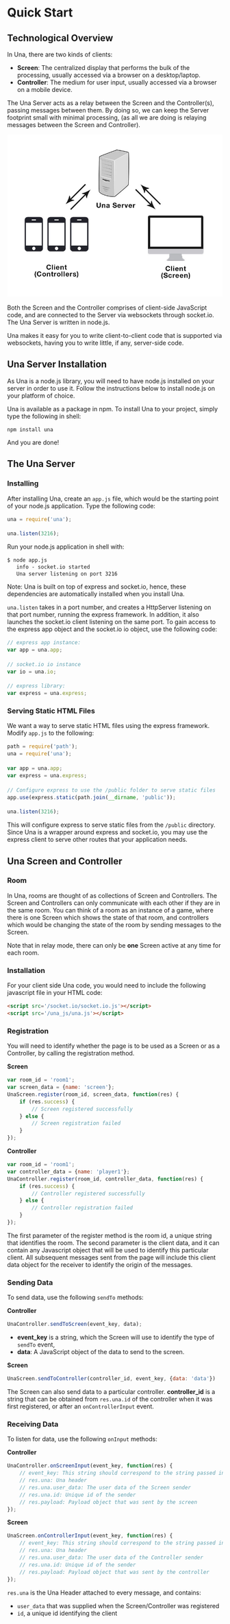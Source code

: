 Quick Start
==

## Technological Overview

In Una, there are two kinds of clients:
- **Screen**: The centralized display that performs the bulk of the processing, usually accessed via a browser on a desktop/laptop.
- **Controller**: The medium for user input, usually accessed via a browser on a mobile device. 

The Una Server acts as a relay between the Screen and the Controller(s), passing messages between them. By
doing so, we can keep the Server footprint small with minimal processing, (as all we are doing is relaying messages between the Screen and Controller).

![Relay Flow](images/relay.jpg)

Both the Screen and the Controller comprises of client-side JavaScript code, and are connected
to the Server via websockets through socket.io. The Una Server is written in node.js.

Una makes it easy for you to write client-to-client code that is supported
via websockets, having you to write little, if any, server-side code.

## Una Server Installation

As Una is a node.js library, you will need to have node.js installed on your
server in order to use it. Follow the instructions below to install
node.js on your platform of choice.

Una is available as a package in npm. To install Una to your project, simply
type the following in shell:

```shell
npm install una
```

And you are done!

## The Una Server

### Installing
After installing Una, create an `app.js` file, which would be the starting point of
your node.js application. Type the following code:

```javascript
una = require('una');

una.listen(3216);
```

Run your node.js application in shell with:
```shell
$ node app.js
   info - socket.io started
   Una server listening on port 3216
```

Note: Una is built on top of express and socket.io, hence, these dependencies are automatically installed when you install Una.

`una.listen` takes in a port number, and creates a HttpServer listening on that
port number, running the express framework. In addition, it also launches the
socket.io client listening on the same port. To gain access to the express app
object and the socket.io io object, use the following code:

```javascript
// express app instance:
var app = una.app;

// socket.io io instance
var io = una.io;

// express library:
var express = una.express;
```

### Serving Static HTML Files

We want a way to serve static HTML files using the express framework. Modify `app.js` to the following:
```javascript
path = require('path');
una = require('una');

var app = una.app;
var express = una.express;

// Configure express to use the /public folder to serve static files
app.use(express.static(path.join(__dirname, 'public'));

una.listen(3216);
```

This will configure express to serve static files from the `/public` directory.
Since Una is a wrapper around express and socket.io, you may use the express
client to serve other routes that your application needs.

## Una Screen and Controller

### Room

In Una, rooms are thought of as collections of Screen and Controllers. The Screen and Controllers can only communicate with each
other if they are in the same room. You can think of a room as an instance
of a game, where there is one Screen which shows the state of that room,
and controllers which would be changing the state of the room by
sending messages to the Screen.

Note that in relay mode, there can only be **one** Screen active at any time
for each room.

### Installation

For your client side Una code, you would need to include the following 
javascript file in your HTML code:

```html
<script src='/socket.io/socket.io.js'></script>
<script src='/una_js/una.js'></script>
```

### Registration

You will need to identify whether the page is to be used as a Screen or as
a Controller, by calling the registration method. 

**Screen**

```javascript
var room_id = 'room1';
var screen_data = {name: 'screen'};
UnaScreen.register(room_id, screen_data, function(res) {
    if (res.success) {
        // Screen registered successfully
    } else {
        // Screen registration failed
    }
});
```

**Controller**

```javascript
var room_id = 'room1';
var controller_data = {name: 'player1'};
UnaController.register(room_id, controller_data, function(res) {
    if (res.success) {
        // Controller registered successfully
    } else {
        // Controller registration failed
    }
});
```

The first parameter of the register method is the room id, a unique string that identifies the room. 
The second parameter is the client data, and it can contain any Javascript object that will be used to identify this particular client.
All subsequent messages sent from the page will include this client data object for the receiver to identify the origin of the messages.


### Sending Data

To send data, use the following `sendTo` methods:

**Controller**

```javascript
UnaController.sendToScreen(event_key, data);
```

- **event_key** is a string, which the Screen will use to identify the type of `sendTo` event,
- **data**: A JavaScript object of the data to send to the screen.

**Screen**

```javascript
UnaScreen.sendToController(controller_id, event_key, {data: 'data'})
```

The Screen can also send data to a particular controller. **controller_id** is a string that can
be obtained from `res.una.id` of the controller when it was first registered,
or after an `onControllerInput` event.

### Receiving Data

To listen for data, use the following `onInput` methods:

**Controller**

```javascript
UnaController.onScreenInput(event_key, function(res) {
    // event_key: This string should correspond to the string passed in to the `sendToController` function from the Screen
    // res.una: Una header
    // res.una.user_data: The user data of the Screen sender
    // res.una.id: Unique id of the sender
    // res.payload: Payload object that was sent by the screen
});
```

**Screen**

```javascript
UnaScreen.onControllerInput(event_key, function(res) {
    // event_key: This string should correspond to the string passed in to the `sendToScreen` function from the Controller
    // res.una: Una header
    // res.una.user_data: The user data of the Controller sender
    // res.una.id: Unique id of the sender
    // res.payload: Payload object that was sent by the controller
});
```

`res.una` is the Una Header attached to every message, and contains:
- `user_data` that was supplied when the Screen/Controller was registered
- `id`, a unique id identifying the client


